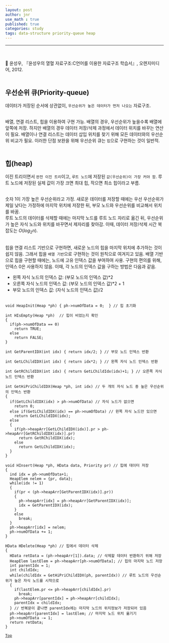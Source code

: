 ```yaml
---
layout: post
author: jnr
use_math : true
published: true
categories: study
tags: data-structure priority-queue heap
---
```


---
<h2 id="top"></h2><br>
📝 윤성우, 『윤성우의 열혈 자료구조:C언어를 이용한 자료구조 학습서』, 오렌지미디어, 2012. <br><br>

## 우선순위 큐(Priority-queue)
데이터가 저장된 순서에 상관없이, `우선순위가 높은 데이터가 먼저 나오는` 자료구조. <br><br>

배열, 연결 리스트, 힙을 이용하여 구현 가능. 배열의 경우, 우선순위가 높을수록 배열에 앞쪽에 저장. 하지만 배열의 경우 데이터 저장/삭제 과정에서 데이터 위치를 바꾸는 연산이 필요. 배열이나 연결 리스트는 데이터 삽입 위치를 찾기 위해 모든 데이터와의 우선순위 비교가 필요. 이러한 단점 보완을 위해 우선순위 큐는 `힙`으로 구현하는 것이 일반적. <br><br>

## 힙(heap)
이진 트리이면서 `완전 이진 트리`이고, `루트 노드`에 저장된 `값(우선순위)이 가장 커야 함`. 루트 노드에 저장된 실제 값이 가장 크면 최대 힙, 작으면 최소 힙이라고 부름. <br><br>

숫자 1이 가장 높은 우선순위라고 가정. 새로운 데이터를 저장할 때에는 우선 우선순위가 제일 낮다는 가정하에 마지막 위치에 저장한 뒤, 부모 노드와 우선순위를 비교해서 위치를 바꿈. <br>
루트 노드의 데이터를 삭제할 때에는 마지막 노드를 루트 노드 자리로 옮긴 뒤, 우선순위가 높은 자식 노드와 위치를 바꾸면서 제자리를 찾아감. 이때, 데이터 저장/삭제 시간 복잡도는 $O(log_2{n})$. <br><br>

힙을 연결 리스트 기반으로 구현하면, 새로운 노드의 힙을 마지막 위치에 추가하는 것이 쉽지 않음. 그래서 힙을 `배열 기반`으로 구현하는 것이 원칙으로 여겨지고 있음. 배열 기반으로 힙을 구현할 때에는, 노드에 고유 인덱스 값을 부여하여 사용. 구현의 편의를 위해, 인덱스 0은 사용하지 않음. 이때, 각 노드의 인덱스 값을 구하는 방법은 다음과 같음. <br>
- 왼쪽 자식 노드의 인덱스 값: (부모 노드의 인덱스 값)*2
- 오른쪽 자식 노드의 인덱스 값: (부모 노드의 인덱스 값)*2 + 1
- 부모 노드의 인덱스 값: (자식 노드의 인덱스 값)/2 <br><br>

```
void HeapInit(Heap *ph) { ph->numOfData = 0;  } // 힙 초기화

int HIsEmpty(Heap *ph)  // 힙이 비었는지 확인
{
  if(ph->numOfData == 0)
    return TRUE;
  else
    return FALSE;
}

int GetParentIDX(int idx) { return idx/2; } // 부모 노드 인덱스 반환

int GetLChildIDX(int idx) { return idx*2; } // 왼쪽 자식 노드 인덱스 반환

int GetRChildIDX(int idx) { return GetLChildIdx(idx)+1; } // 오른쪽 자식 노드 인덱스 반환

int GetHiPriChildIDX(Heap *ph, int idx) // 두 개의 자식 노드 중 높은 우선순위의 인덱스 반환
{
  if(GetLChildIDX(idx) > ph->numOfData) // 자식 노드가 없으면
    return 0;
  else if(GetLChildIDX(idx) == ph->numOfData) // 왼쪽 자식 노드만 있으면
    return GetLChildIDX(idx);
  else
  {
    if(ph->heapArr[GetLChildIDX(idx)].pr > ph->heapArr[GetRChildIDX(idx)].pr)
      return GetRChildIDX(idx);
    else
      return GetLChildIDX(idx);
  }
}

void HInsert(Heap *ph, HData data, Priority pr) // 힙에 데이터 저장
{
  ind idx = ph->numOfData+1;
  HeapElem nelem = {pr, data};
  while(idx != 1)
  {
    if(pr < (ph->heapArr[GetParentIDX(idx)].pr))
    {
      ph->heapArr[idx] = ph->heapArr[GetParentIDX(idx)];
      idx = GetParentIDX(idx);
    }
    else
      break;
  }
  ph->heapArr[idx] = nelem;
  ph->numOfData += 1;
}

HData HDelete(Heap *ph) // 힙에서 데이터 삭제
{
  HData retData = (ph->heapArr[1]).data; // 삭제할 데이터 반환하기 위해 저장
  HeapElem lastElem = ph->heapArr[ph->numOfData]; // 힙의 마지막 노드 저장
  int parentIdx = 1;
  int childIdx;
  while(childIdx = GetHiPriChildIDX(ph, parentIdx)) // 루트 노드의 우선순위가 높은 자식 노드를 시작으로
  {
    if(lastElem.pr <= ph->heapArr[childIdx].pr)
      break;
    ph->heapArr[parentIdx] = ph->heapArr[childIdx];
    parentIdx = childIdx;
  } // 반복문이 끝나면 parentIdx에는 마지막 노드의 위치정보가 저장되어 있음
  ph->heapArr[parentIdx] = lastElem; // 마지막 노드 위치 옮기기
  ph->numOfData -= 1;
  return retData;
}
```

[`Top`](#top)
